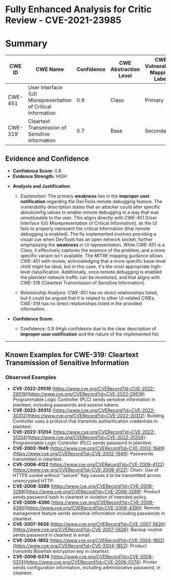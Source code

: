 # Fully Enhanced Analysis for Critic Review - CVE-2021-23985

# Summary
| CWE ID | CWE Name | Confidence | CWE Abstraction Level | CWE Vulnerability Mapping Label | CWE-Vulnerability Mapping Notes |
|---|---|---|---|---|---|
| CWE-451 | User Interface (UI) Misrepresentation of Critical Information | 0.9 | Class | Primary | Allowed-with-Review |
| CWE-319 | Cleartext Transmission of Sensitive Information | 0.7 | Base | Secondary | Allowed |

## Evidence and Confidence

*   **Confidence Score:** 0.8
*   **Evidence Strength:** HIGH

- **Analysis and Justification:**  
  - *Explanation:* The primary **weakness** lies in the **improper user notification** regarding the DevTools remote debugging feature. The vulnerability description states that an attacker could alter specific aboutconfig values to enable remote debugging in a way that was unnoticeable to the user. This aligns directly with CWE-451 [User Interface (UI) Misrepresentation of Critical Information], as the UI fails to properly represent the critical information (that remote debugging is enabled). The fix implemented involves providing a visual cue when DevTools has an open network socket, further emphasizing the **weakness** in UI representation. While CWE-451 is a Class, it effectively captures the essence of the problem, and a more specific variant isn't available. The MITRE mapping guidance allows CWE-451 with review, acknowledging that a more specific base-level child might be ideal, but in this case, it's the most appropriate high-level classification.
  Additionally, once remote debugging is enabled the plaintext network traffic can be monitored, and that aligns with CWE-319 [Cleartext Transmission of Sensitive Information].

  - *Relationship Analysis:* CWE-451 has no direct relationships listed, but it could be argued that it is related to other UI-related CWEs. CWE-319 has no direct relationships listed in the provided information.

- **Confidence Score:**  
  - Confidence: 0.9 (High confidence due to the clear description of **improper user notification** and the nature of the implemented fix)
---



## Known Examples for CWE-319: Cleartext Transmission of Sensitive Information
### Observed Examples
- **CVE-2022-29519** [https://www.cve.org/CVERecord?id=CVE-2022-29519](https://www.cve.org/CVERecord?id=CVE-2022-29519): Programmable Logic Controller (PLC) sends sensitive information in plaintext, including passwords and session tokens.
- **CVE-2022-30312** [https://www.cve.org/CVERecord?id=CVE-2022-30312](https://www.cve.org/CVERecord?id=CVE-2022-30312): Building Controller uses a protocol that transmits authentication credentials in plaintext.
- **CVE-2022-31204** [https://www.cve.org/CVERecord?id=CVE-2022-31204](https://www.cve.org/CVERecord?id=CVE-2022-31204): Programmable Logic Controller (PLC) sends password in plaintext.
- **CVE-2002-1949** [https://www.cve.org/CVERecord?id=CVE-2002-1949](https://www.cve.org/CVERecord?id=CVE-2002-1949): Passwords transmitted in cleartext.
- **CVE-2008-4122** [https://www.cve.org/CVERecord?id=CVE-2008-4122](https://www.cve.org/CVERecord?id=CVE-2008-4122): Chain: Use of HTTPS cookie without "secure" flag causes it to be transmitted across unencrypted HTTP.
- **CVE-2008-3289** [https://www.cve.org/CVERecord?id=CVE-2008-3289](https://www.cve.org/CVERecord?id=CVE-2008-3289): Product sends password hash in cleartext in violation of intended policy.
- **CVE-2008-4390** [https://www.cve.org/CVERecord?id=CVE-2008-4390](https://www.cve.org/CVERecord?id=CVE-2008-4390): Remote management feature sends sensitive information including passwords in cleartext.
- **CVE-2007-5626** [https://www.cve.org/CVERecord?id=CVE-2007-5626](https://www.cve.org/CVERecord?id=CVE-2007-5626): Backup routine sends password in cleartext in email.
- **CVE-2004-1852** [https://www.cve.org/CVERecord?id=CVE-2004-1852](https://www.cve.org/CVERecord?id=CVE-2004-1852): Product transmits Blowfish encryption key in cleartext.
- **CVE-2008-0374** [https://www.cve.org/CVERecord?id=CVE-2008-0374](https://www.cve.org/CVERecord?id=CVE-2008-0374): Printer sends configuration information, including administrative password, in cleartext.
